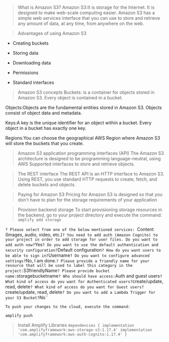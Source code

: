 > What is Amazon S3?
> Amazon S3:It is storage for the Internet. It is designed to make web-scale computing easier.
 Amazon S3 has a simple web services interface that you can use to store and retrieve any amount of data, at any time, from anywhere on the web.

 > Advantages of using Amazon S3
 * Creating buckets

* Storing data

* Downloading data

* Permissions

* Standard interfaces

> Amazon S3 concepts
> Buckets: is a container for objects stored in Amazon S3. Every object is contained in a bucket.

 Objects:Objects are the fundamental entities stored in Amazon S3. Objects consist of object data and metadata.

 Keys:A key is the unique identifier for an object within a bucket. Every object in a bucket has exactly one key.

 Regions:You can choose the geographical AWS Region where Amazon S3 will store the buckets that you create.

 > Amazon S3 application programming interfaces (API)
  The Amazon S3 architecture is designed to be programming language-neutral, using AWS Supported interfaces to store and retrieve objects.

> The REST interface
> The REST API is an HTTP interface to Amazon S3. Using REST, you use standard HTTP requests to create, fetch, and delete buckets and objects.

> Paying for Amazon S3
> Pricing for Amazon S3 is designed so that you don't have to plan for the storage requirements of your application

> Provision backend storage
> To start provisioning storage resources in the backend, go to your project directory and execute the command:
`amplify add storage`



`? Please select from one of the below mentioned services:
    `Content (Images, audio, video, etc.)`
? You need to add auth (Amazon Cognito) to your project in order to add storage for user files. Do you want to add auth now?
    `Yes`
? Do you want to use the default authentication and security configuration?
    `Default configuration`
? How do you want users to be able to sign in?
    `Username`
? Do you want to configure advanced settings?
    `No, I am done.`
? Please provide a friendly name for your resource that will be used to label this category in the project:
    `S3friendlyName`
? Please provide bucket name:
    `storagebucketname`
? Who should have access:
    `Auth and guest users`
? What kind of access do you want for Authenticated users?
    `create/update, read, delete`
? What kind of access do you want for Guest users?
    `create/update, read, delete`
? Do you want to add a Lambda Trigger for your S3 Bucket?
    `No``

    To push your changes to the cloud, execute the command:

`amplify push`


> Install Amplify Libraries
> `dependencies {
    implementation 'com.amplifyframework:aws-storage-s3:1.17.4'
    implementation 'com.amplifyframework:aws-auth-cognito:1.17.4'
}`